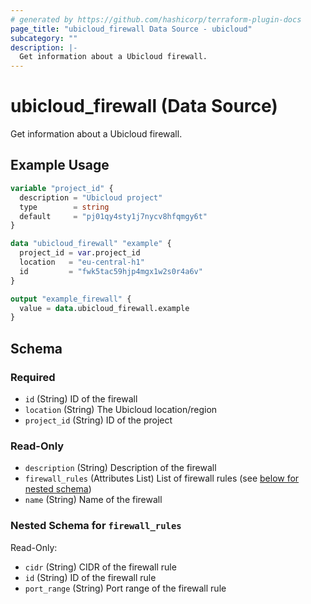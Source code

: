 ```yaml
---
# generated by https://github.com/hashicorp/terraform-plugin-docs
page_title: "ubicloud_firewall Data Source - ubicloud"
subcategory: ""
description: |-
  Get information about a Ubicloud firewall.
---
```


# ubicloud_firewall (Data Source)

Get information about a Ubicloud firewall.

## Example Usage

```terraform
variable "project_id" {
  description = "Ubicloud project"
  type        = string
  default     = "pj01qy4sty1j7nycv8hfqmgy6t"
}

data "ubicloud_firewall" "example" {
  project_id = var.project_id
  location   = "eu-central-h1"
  id         = "fwk5tac59hjp4mgx1w2s0r4a6v"
}

output "example_firewall" {
  value = data.ubicloud_firewall.example
}
```

<!-- schema generated by tfplugindocs -->
## Schema

### Required

- `id` (String) ID of the firewall
- `location` (String) The Ubicloud location/region
- `project_id` (String) ID of the project

### Read-Only

- `description` (String) Description of the firewall
- `firewall_rules` (Attributes List) List of firewall rules (see [below for nested schema](#nestedatt--firewall_rules))
- `name` (String) Name of the firewall

<a id="nestedatt--firewall_rules"></a>
### Nested Schema for `firewall_rules`

Read-Only:

- `cidr` (String) CIDR of the firewall rule
- `id` (String) ID of the firewall rule
- `port_range` (String) Port range of the firewall rule
